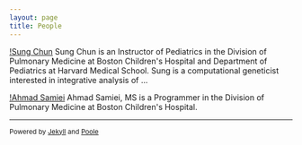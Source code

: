 ```yaml
---
layout: page
title: People
---
```


[!Sung Chun](/Sung.jpg) 
Sung Chun is an Instructor of Pediatrics in the Division of Pulmonary Medicine at Boston Children's Hospital and Department of Pediatrics at Harvard Medical School. Sung is a computational geneticist interested in integrative analysis of ...

[!Ahmad Samiei](/Ahmad.jpg) 
Ahmad Samiei, MS is a Programmer in the Division of Pulmonary Medicine at Boston Children's Hospital.

---
<sub>Powered by [Jekyll](https://github.com/mojombo/jekyll) and [Poole](http://getpoole.com)</sub> 

